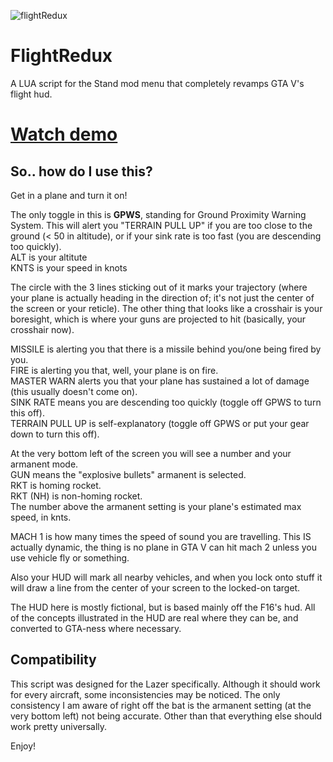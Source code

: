 ![flightRedux](https://i.imgur.com/maOUjhJ.png)
# FlightRedux  
A LUA script for the Stand mod menu that completely revamps GTA V's flight hud.

# [Watch demo](https://www.youtube.com/watch?v=vokY8jHNhAI)

## So.. how do I use this?  
Get in a plane and turn it on!  
  
The only toggle in this is **GPWS**, standing for Ground Proximity Warning System. This will alert you "TERRAIN PULL UP" if you are too close to the ground (< 50 in altitude), or if your sink rate is too fast (you are descending too quickly).  
ALT is your altitute  
KNTS is your speed in knots  

The circle with the 3 lines sticking out of it marks your trajectory (where your plane is actually heading in the direction of; it's not just the center of the screen or your reticle). The other thing that looks like a crosshair is your boresight, which is where your guns are projected to hit (basically, your crosshair now).  

MISSILE is alerting you that there is a missile behind you/one being fired by you.  
FIRE is alerting you that, well, your plane is on fire.  
MASTER WARN alerts you that your plane has sustained a lot of damage (this usually doesn't come on).  
SINK RATE means you are descending too quickly (toggle off GPWS to turn this off).  
TERRAIN PULL UP is self-explanatory (toggle off GPWS or put your gear down to turn this off).  
  
At the very bottom left of the screen you will see a number and your armanent mode.  
GUN means the "explosive bullets" armanent is selected.  
RKT is homing rocket.  
RKT (NH) is non-homing rocket.  
The number above the armanent setting is your plane's estimated max speed, in knts. 

MACH 1 is how many times the speed of sound you are travelling. This IS actually dynamic, the thing is no plane in GTA V can hit mach 2 unless you use vehicle fly or something.  
  
Also your HUD will mark all nearby vehicles, and when you lock onto stuff it will draw a line from the center of your screen to the locked-on target.  
  
The HUD here is mostly fictional, but is based mainly off the F16's hud. All of the concepts illustrated in the HUD are real where they can be, and converted to GTA-ness where necessary.  
  
  
## Compatibility 
This script was designed for the Lazer specifically. Although it should work for every aircraft, some inconsistencies may be noticed. The only consistency I am aware of right off the bat is the armanent setting (at the very bottom left) not being accurate. Other than that everything else should work pretty universally.  

Enjoy!
